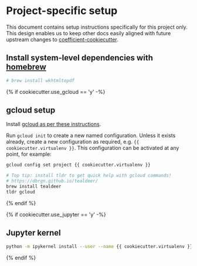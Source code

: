 # Project-specific setup

This document contains setup instructions specifically for this project only. This design enables
us to keep other docs easily aligned with future upstream changes to
[coefficient-cookiecutter](https://github.com/CoefficientSystems/coefficient-cookiecutter/).


## Install system-level dependencies with [homebrew](https://brew.sh/)

```sh
# brew install wkhtmltopdf
```

{% if cookiecutter.use_gcloud == 'y' -%}
## gcloud setup

Install [gcloud as per these instructions](https://cloud.google.com/sdk/docs/install).

Run `gcloud init` to create a new named configuration. Unless it exists already, create a new
configuration as required, e.g. `{{ cookiecutter.virtualenv }}`. This configuration can be activated at any
point, for example:

```sh
gcloud config set project {{ cookiecutter.virtualenv }}

# Top tip: install tldr to get quick help with gcloud commands!
# https://dbrgn.github.io/tealdeer/
brew install tealdeer
tldr gcloud
```
{% endif %}

{% if cookiecutter.use_jupyter == 'y' -%}
## Jupyter kernel

```sh
python -m ipykernel install --user --name {{ cookiecutter.virtualenv }} --display-name "Python ({{ cookiecutter.virtualenv }})"
```
{% endif %}
